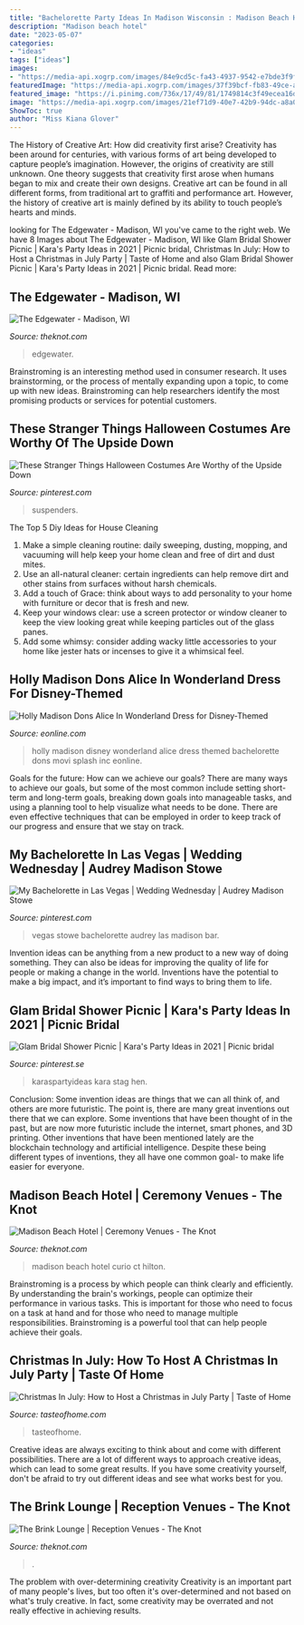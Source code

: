 ```yaml
---
title: "Bachelorette Party Ideas In Madison Wisconsin : Madison Beach Hotel Curio Ct Hilton"
description: "Madison beach hotel"
date: "2023-05-07"
categories:
- "ideas"
tags: ["ideas"]
images:
- "https://media-api.xogrp.com/images/84e9cd5c-fa43-4937-9542-e7bde3f9fd9c~rs_642.480"
featuredImage: "https://media-api.xogrp.com/images/37f39bcf-fb83-49ce-a1ed-c4f4ae1ecbee~rs_720.480"
featured_image: "https://i.pinimg.com/736x/17/49/81/1749814c3f49ecea16d23749578ae68c.jpg"
image: "https://media-api.xogrp.com/images/21ef71d9-40e7-42b9-94dc-a8a06d0c048e~rs_2001.480.fit.jpg"
ShowToc: true
author: "Miss Kiana Glover"
---
```



The History of Creative Art: How did creativity first arise?
Creativity has been around for centuries, with various forms of art being developed to capture people’s imagination. However, the origins of creativity are still unknown. One theory suggests that creativity first arose when humans began to mix and create their own designs. Creative art can be found in all different forms, from traditional art to graffiti and performance art. However, the history of creative art is mainly defined by its ability to touch people’s hearts and minds.

	

		
looking for The Edgewater - Madison, WI you've came to the right web. We have 8 Images about The Edgewater - Madison, WI like Glam Bridal Shower Picnic | Kara&#039;s Party Ideas in 2021 | Picnic bridal, Christmas In July: How to Host a Christmas in July Party | Taste of Home and also Glam Bridal Shower Picnic | Kara&#039;s Party Ideas in 2021 | Picnic bridal. Read more:
		
    
## The Edgewater - Madison, WI

<img loading=lazy src="https://media-api.xogrp.com/images/21ef71d9-40e7-42b9-94dc-a8a06d0c048e~rs_2001.480.fit.jpg" onerror="this.onerror=null;this.src='https://tse3.mm.bing.net/th?id=OIP.Uud9A3G5rEvFq7KXa9okigHaE7&amp;pid=15.1';" alt="The Edgewater - Madison, WI">

_Source: theknot.com_

>edgewater. 

	

Brainstroming is an interesting method used in consumer research. It uses brainstorming, or the process of mentally expanding upon a topic, to come up with new ideas. Brainstroming can help researchers identify the most promising products or services for potential customers.

    
## These Stranger Things Halloween Costumes Are Worthy Of The Upside Down

<img loading=lazy src="https://i.pinimg.com/originals/56/a6/54/56a65455744e708201864374328e912d.jpg" onerror="this.onerror=null;this.src='https://tse2.mm.bing.net/th?id=OIP.JDB6BE9yXXZNAzzZ69fGIgHaLH&amp;pid=15.1';" alt="These Stranger Things Halloween Costumes Are Worthy of the Upside Down">

_Source: pinterest.com_

>suspenders. 

	

The Top 5 Diy Ideas for House Cleaning
1. Make a simple cleaning routine: daily sweeping, dusting, mopping, and vacuuming will help keep your home clean and free of dirt and dust mites.
2. Use an all-natural cleaner: certain ingredients can help remove dirt and other stains from surfaces without harsh chemicals.
3. Add a touch of Grace: think about ways to add personality to your home with furniture or decor that is fresh and new.
4. Keep your windows clear: use a screen protector or window cleaner to keep the view looking great while keeping particles out of the glass panes.
5. Add some whimsy: consider adding wacky little accessories to your home like jester hats or incenses to give it a whimsical feel.

    
## Holly Madison Dons Alice In Wonderland Dress For Disney-Themed

<img loading=lazy src="http://akns-images.eonline.com/eol_images/Entire_Site/2013721/rs_1024x759-130821112812-1024.holly.cm.82113.jpg?fit=inside|900:auto&amp;output-quality=100" onerror="this.onerror=null;this.src='https://tse4.mm.bing.net/th?id=OIP.RZIQ2QiFOrbx3sjgiPEMEQHaFf&amp;pid=15.1';" alt="Holly Madison Dons Alice In Wonderland Dress for Disney-Themed">

_Source: eonline.com_

>holly madison disney wonderland alice dress themed bachelorette dons movi splash inc eonline. 

	

Goals for the future: How can we achieve our goals?
There are many ways to achieve our goals, but some of the most common include setting short-term and long-term goals, breaking down goals into manageable tasks, and using a planning tool to help visualize what needs to be done. There are even effective techniques that can be employed in order to keep track of our progress and ensure that we stay on track.

    
## My Bachelorette In Las Vegas | Wedding Wednesday | Audrey Madison Stowe

<img loading=lazy src="https://i.pinimg.com/736x/4d/20/53/4d205391d161230106055e4779a86355.jpg" onerror="this.onerror=null;this.src='https://tse2.mm.bing.net/th?id=OIP.fPCq1BeE-3bf_40G6NQUcwHaJ3&amp;pid=15.1';" alt="My Bachelorette in Las Vegas | Wedding Wednesday | Audrey Madison Stowe">

_Source: pinterest.com_

>vegas stowe bachelorette audrey las madison bar. 

	

Invention ideas can be anything from a new product to a new way of doing something. They can also be ideas for improving the quality of life for people or making a change in the world. Inventions have the potential to make a big impact, and it’s important to find ways to bring them to life.

    
## Glam Bridal Shower Picnic | Kara&#039;s Party Ideas In 2021 | Picnic Bridal

<img loading=lazy src="https://i.pinimg.com/736x/17/49/81/1749814c3f49ecea16d23749578ae68c.jpg" onerror="this.onerror=null;this.src='https://tse1.mm.bing.net/th?id=OIP.eSnojeW09qdC-nhnDcBhSQHaLH&amp;pid=15.1';" alt="Glam Bridal Shower Picnic | Kara&#039;s Party Ideas in 2021 | Picnic bridal">

_Source: pinterest.se_

>karaspartyideas kara stag hen. 

	

Conclusion: Some invention ideas are things that we can all think of, and others are more futuristic. The point is, there are many great inventions out there that we can explore.
Some inventions that have been thought of in the past, but are now more futuristic include the internet, smart phones, and 3D printing. Other inventions that have been mentioned lately are the blockchain technology and artificial intelligence. Despite these being different types of inventions, they all have one common goal- to make life easier for everyone.

    
## Madison Beach Hotel | Ceremony Venues - The Knot

<img loading=lazy src="https://media-api.xogrp.com/images/37f39bcf-fb83-49ce-a1ed-c4f4ae1ecbee~rs_720.480" onerror="this.onerror=null;this.src='https://tse1.mm.bing.net/th?id=OIP.4WwG3fY-XeI-LuliBSpnFgHaEH&amp;pid=15.1';" alt="Madison Beach Hotel | Ceremony Venues - The Knot">

_Source: theknot.com_

>madison beach hotel curio ct hilton. 

	

Brainstroming is a process by which people can think clearly and efficiently. By understanding the brain's workings, people can optimize their performance in various tasks. This is important for those who need to focus on a task at hand and for those who need to manage multiple responsibilities. Brainstroming is a powerful tool that can help people achieve their goals.

    
## Christmas In July: How To Host A Christmas In July Party | Taste Of Home

<img loading=lazy src="https://www.tasteofhome.com/wp-content/uploads/2020/08/Holiday-Pretzel-Salad_EXPS_TOHDJ21_250555_E07_29_4b-5.jpg?w=1200" onerror="this.onerror=null;this.src='https://tse2.mm.bing.net/th?id=OIP.xQ6B9F3_PObJb38yKkPRvAHaHa&amp;pid=15.1';" alt="Christmas In July: How to Host a Christmas in July Party | Taste of Home">

_Source: tasteofhome.com_

>tasteofhome. 

	

Creative ideas are always exciting to think about and come with different possibilities. There are a lot of different ways to approach creative ideas, which can lead to some great results. If you have some creativity yourself, don't be afraid to try out different ideas and see what works best for you.

    
## The Brink Lounge | Reception Venues - The Knot

<img loading=lazy src="https://media-api.xogrp.com/images/84e9cd5c-fa43-4937-9542-e7bde3f9fd9c~rs_642.480" onerror="this.onerror=null;this.src='https://tse1.mm.bing.net/th?id=OIP.V19h6yoYxyPtzCStMLT-HQHaFi&amp;pid=15.1';" alt="The Brink Lounge | Reception Venues - The Knot">

_Source: theknot.com_

>. 

	

The problem with over-determining creativity
Creativity is an important part of many people's lives, but too often it's over-determined and not based on what's truly creative. In fact, some creativity may be overrated and not really effective in achieving results.

